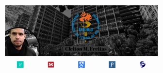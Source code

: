 
[![Header](https://github.com/cleitoncmf/cleitoncmf/blob/master/banner5.png "Header")](http://www.eng.uerj.br/deptos/mostra_prof.php?id=338&print=1)

<div class="alert alert-block alert-info">
<center style="width: 100%;">
<div style="display: table; width: 100%;" >
            <div style="width: 17%; display: table-cell;">
                <a href="https://www.researchgate.net/profile/Cleiton_Freitas">
                    <img  src="https://github.com/cleitoncmf/cleitoncmf/blob/master/badges/Researchgate.png" width='22'/>
                </a>
            </div>                 
            <div style="width: 17%; display: table-cell;">
                <a href="https://www.mendeley.com/profiles/cleiton-freitas3/">
                    <img  src="https://github.com/cleitoncmf/cleitoncmf/blob/master/badges/Mendeley.png" width='22'/>
                </a>
            </div>
            <div style="width: 17%; display: table-cell;">
                <a href="https://scholar.google.com.br/citations?user=Nq_YDvIAAAAJ&hl=pt-BR&oi=ao">
                    <img  src="https://github.com/cleitoncmf/cleitoncmf/blob/master/badges/googleSchoolar.png" width='22'/>
                </a>
            </div>     
            <div style="width: 17%; display: table-cell;">
                <a href="https://publons.com/researcher/1561461/cleiton-magalhaes-freitas/">
                    <img  src="https://github.com/cleitoncmf/cleitoncmf/blob/master/badges/Publom.png" width='22'/>
                </a>
            </div>  
            <div style="width: 17%; display: table-cell;">
                <a href="http://lattes.cnpq.br/8580465355265899">
                    <img  src="https://github.com/cleitoncmf/cleitoncmf/blob/master/badges/Lattes.png" width='22'/>
                </a>
            </div>              
        </div>
  </center>
 </div>


<!--[![ResearchGate][1.2]][1]

<!--[1]: https://www.researchgate.net/profile/Cleiton_Freitas

<!--[1.2]: https://github.com/cleitoncmf/cleitoncmf/blob/master/badges/Researchgate.png (Research Gate)


### Hi there 👋

My name is Cleiton Magalhães Freitas and I am a Professor at the Electrical Engineering Department of the State University of  Rio de Janeiro [UERJ](https://www.uerj.br/) in Brazil.


